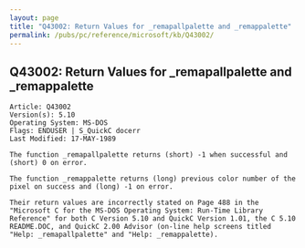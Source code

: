 ```yaml
---
layout: page
title: "Q43002: Return Values for _remapallpalette and _remappalette"
permalink: /pubs/pc/reference/microsoft/kb/Q43002/
---
```


## Q43002: Return Values for _remapallpalette and _remappalette

	Article: Q43002
	Version(s): 5.10
	Operating System: MS-DOS
	Flags: ENDUSER | S_QuickC docerr
	Last Modified: 17-MAY-1989
	
	The function _remapallpalette returns (short) -1 when successful and
	(short) 0 on error.
	
	The function _remappalette returns (long) previous color number of the
	pixel on success and (long) -1 on error.
	
	Their return values are incorrectly stated on Page 488 in the
	"Microsoft C for the MS-DOS Operating System: Run-Time Library
	Reference" for both C Version 5.10 and QuickC Version 1.01, the C 5.10
	README.DOC, and QuickC 2.00 Advisor (on-line help screens titled
	"Help: _remapallpalette" and "Help: _remappalette).
